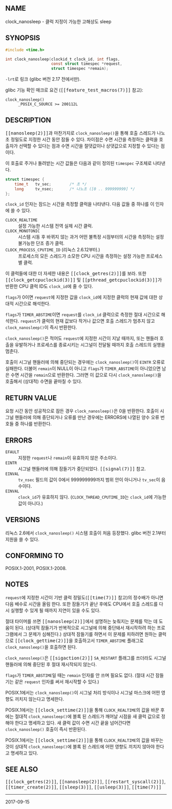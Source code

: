 ## NAME

clock_nanosleep - 클럭 지정이 가능한 고해상도 sleep

## SYNOPSIS

```c
#include <time.h>

int clock_nanosleep(clockid_t clock_id, int flags,
                    const struct timespec *request,
                    struct timespec *remain);
```

`-lrt`로 링크 (glibc 버전 2.17 전에서만).

glibc 기능 확인 매크로 요건 (<tt>[[feature_test_macros(7)]]</tt> 참고):

<dl>
<dt><code>clock_nanosleep()</code></dt>
<dd><code>_POSIX_C_SOURCE >= 200112L</code></dd>
</dl>

## DESCRIPTION

<tt>[[nanosleep(2)]]</tt>과 마찬가지로 `clock_nanosleep()`을 통해 호출 스레드가 나노초 정밀도로 지정한 시간 동안 잠들 수 있다. 차이점은 수면 시간을 측정하는 클럭을 호출자가 선택할 수 있다는 점과 수면 시간을 절댓값이나 상댓값으로 지정할 수 있다는 점이다.

이 호출로 주거나 돌려받는 시간 값들은 다음과 같이 정의된 `timespec` 구조체로 나타낸다.

```c
struct timespec {
    time_t   tv_sec;        /* 초 */
    long     tv_nsec;       /* 나노초 ([0 .. 999999999] */
};
```

`clock_id` 인자는 잠드는 시간을 측정할 클럭을 나타낸다. 다음 값들 중 하나를 이 인자에 쓸 수 있다.

<dl>
<dt><code>CLOCK_REALTIME</code></dt>
<dd>설정 가능한 시스템 전역 실제 시간 클럭.</dd>

<dt><code>CLOCK_MONOTONIC</code></dt>
<dd>시스템 시동 후 바뀌지 않는 과거 어떤 불특정 시점부터의 시간을 측정하는 설정 불가능한 단조 증가 클럭.</dd>

<dt><code>CLOCK_PROCESS_CPUTIME_ID</code> (리눅스 2.6.12부터.)</dt>
<dd>프로세스의 모든 스레드가 소모한 CPU 시간을 측정하는 설정 가능한 프로세스별 클럭.</dd>
</dl>

이 클럭들에 대한 더 자세한 내용은 <tt>[[clock_getres(2)]]</tt>를 보라. 또한 <tt>[[clock_getcpuclockid(3)]]</tt> 및 <tt>[[pthread_getcpuclockid(3)]]</tt>가 반환한 CPU 클럭 ID도 `clock_id`에 줄 수 있다.

`flags`가 0이면 `request`에 지정한 값을 `clock_id`에 지정한 클럭의 현재 값에 대한 상대적 시간으로 해석한다.

`flags`가 `TIMER_ABSTIME`이면 `request`를 `clock_id` 클럭으로 측정한 절대 시간으로 해석한다. `request`가 클럭의 현재 값보다 작거나 값으면 호출 스레드가 멈추지 않고 `clock_nanosleep()`이 즉시 반환한다.

`clock_nanosleep()`은 적어도 `request`에 지정한 시간이 지날 때까지, 또는 핸들러 호출을 유발하거나 프로세스를 종료시키는 시그널이 전달될 때까지 호출 스레드의 실행을 멈춘다.

호출이 시그널 핸들러에 의해 중단되는 경우에는 `clock_nanosleep()`이 `EINTR` 오류로 실패한다. 더불어 `remain`이 NULL이 아니고 `flags`가 `TIMER_ABSTIME`이 아니었으면 남은 수면 시간을 `remain`으로 반환한다. 그러면 이 값으로 다시 `clock_nanosleep()`을 호출해서 (상대적) 수면을 끝마칠 수 있다.

## RETURN VALUE

요청 시간 동안 성공적으로 잠든 경우 `clock_nanosleep()`은 0을 반환한다. 호출이 시그널 핸들러에 의해 중단되거나 오류를 만난 경우에는 ERRORS에 나열된 양수 오류 번호들 중 하나를 반환한다.

## ERRORS

<dl>
<dt><code>EFAULT</code></dt>
<dd>지정한 <code>request</code>나 <code>remain</code>이 유효하지 않은 주소이다.</dd>
<dt><code>EINTR</code></dt>
<dd>시그널 핸들러에 의해 잠들기가 중단되었다. <tt>[[signal(7)]]</tt> 참고.</dd>
<dt><code>EINVAL</code></dt>
<dd><code>tv_nsec</code> 필드의 값이 0에서 999999999까지 범위 안이 아니거나 <code>tv_sec</code>이 음수이다.</dd>
<dt><code>EINVAL</code></dt>
<dd><code>clock_id</code>가 유효하지 않다. (<code>CLOCK_THREAD_CPUTIME_ID</code>는 <code>clock_id</code>에 가능한 값이 아니다.)</dd>
</dl>

## VERSIONS

리눅스 2.6에서 `clock_nanosleep()` 시스템 호출이 처음 등장했다. glibc 버전 2.1부터 지원을 쓸 수 있다.

## CONFORMING TO

POSIX.1-2001, POSIX.1-2008.

## NOTES

`request`에 지정한 시간이 기반 클럭 정밀도(<tt>[[time(7)]]</tt> 참고)의 정수배가 아니면 다음 배수로 시간을 올림 한다. 또한 잠들기가 끝난 후에도 CPU에서 호출 스레드를 다시 실행할 수 있게 될 때까지 지연이 있을 수도 있다.

절대 타이머를 쓰면 <tt>[[nanosleep(2)]]</tt>에서 설명하는 늦춰지는 문제를 막는 데 도움이 된다. (상대적 잠들기가 반복적으로 시그널에 의해 중단돼서 재시작하려 하는 프로그램에서 그 문제가 심해진다.) 상대적 잠들기를 하면서 이 문제를 피하려면 원하는 클럭으로 <tt>[[clock_gettime(2)]]</tt>을 호출하고서 `TIMER_ABSTIME` 플래그로 `clock_nanosleep()`을 호출하면 된다.

`clock_nanosleep()`은 <tt>[[sigaction(2)]]</tt> `SA_RESTART` 플래그를 쓰더라도 시그널 핸들러에 의해 중단된 후 절대 재시작되지 않는다.

`flags`가 `TIMER_ABSTIME`일 때는 `remain` 인자를 안 쓰며 필요도 없다. (절대 시간 잠들기는 같은 `request` 인자를 써서 재시작할 수 있다.)

POSIX.1에서는 `clock_nanosleep()`이 시그널 처리 방식이나 시그널 마스크에 어떤 영향도 끼치지 않는다고 명세한다.

POSIX.1에서는 <tt>[[clock_settime(2)]]</tt>을 통해 `CLOCK_REALTIME`의 값을 바꾼 후에는 절대적 `clock_nanosleep()`에 블록 된 스레드가 깨어날 시점을 새 클럭 값으로 정해야 한다고 명세하고 있다. 새 클럭 값이 수면 시간 끝을 넘어간다면 `clock_nanosleep()` 호출이 즉시 반환된다.

POSIX.1에서는 <tt>[[clock_settime(2)]]</tt>을 통해 `CLOCK_REALTIME`의 값을 바꾸는 것이 상대적 `clock_nanosleep()`에 블록 된 스레드에 어떤 영향도 끼치지 않아야 한다고 명세하고 있다.

## SEE ALSO

<tt>[[clock_getres(2)]]</tt>, <tt>[[nanosleep(2)]]</tt>, <tt>[[restart_syscall(2)]]</tt>, <tt>[[timer_create(2)]]</tt>, <tt>[[sleep(3)]]</tt>, <tt>[[usleep(3)]]</tt>, <tt>[[time(7)]]</tt>

----

2017-09-15
